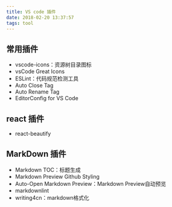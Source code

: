```yaml
---
title: VS code 插件
date: 2018-02-20 13:37:57
tags: tool
---
```


## 常用插件

- vscode-icons：资源树目录图标
- vsCode Great Icons
- ESLint：代码规范检测工具
- Auto Close Tag
- Auto Rename Tag
- EditorConfig for VS Code

## react 插件

- react-beautify

## MarkDown 插件

- Markdown TOC：标题生成
- Markdown Preview Github Styling
- Auto-Open Markdown Preview：Markdown Preview自动预览
- markdownlint
- writing4cn：markdown格式化